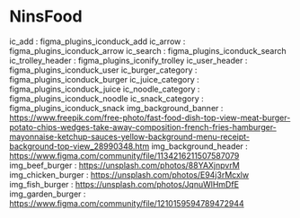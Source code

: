 # NinsFood
ic_add : figma_plugins_iconduck_add
ic_arrow : figma_plugins_iconduck_arrow
ic_search : figma_plugins_iconduck_search
ic_trolley_header : figma_plugins_iconify_trolley
ic_user_header : figma_plugins_iconduck_user
ic_burger_category : figma_plugins_iconduck_burger
ic_juice_category : figma_plugins_iconduck_juice
ic_noodle_category : figma_plugins_iconduck_noodle
ic_snack_category : figma_plugins_iconduck_snack
img_background_banner : https://www.freepik.com/free-photo/fast-food-dish-top-view-meat-burger-potato-chips-wedges-take-away-composition-french-fries-hamburger-mayonnaise-ketchup-sauces-yellow-background-menu-receipt-background-top-view_28990348.htm
img_background_header : https://www.figma.com/community/file/1134216211507587079
img_beef_burger : https://unsplash.com/photos/88YAXjnpvrM
img_chicken_burger : https://unsplash.com/photos/E94j3rMcxlw
img_fish_burger : https://unsplash.com/photos/JqnuWlHmDfE
img_garden_burger : https://www.figma.com/community/file/1210159594789472944

